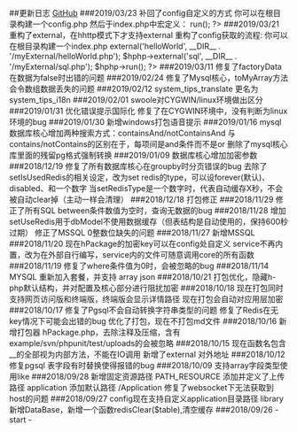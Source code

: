 ##更新日志 <a href="https://github.com/hunzsig/h-php" target="_blank">GitHub</a>
###2019/03/23
    补回了config自定义的方式
    你可以在根目录构建一个config.php
    然后于index.php中宏定义：
    <?php
        define('CONFIG_PATH', __DIR__ . '/config.php');
        $hphpPath = realpath(__DIR__ . '/h-php');
        require __DIR__ . "/h-php/hHttp.php";
        $hphp = new Main();
        $hphp->run();
    ?>
###2019/03/21
    重构了external，在hhttp模式下才支持external
    重构了config获取的流程:
    你可以在根目录构建一个index.php
    <?php
        $hphpPath = realpath(__DIR__ . '/h-php');
        require __DIR__ . "/h-php/hHttp.php";
        $hphp = new Main();
        // 访问 http://127.0.0.1:port/external/helloWorld
        $hphp->external('helloWorld', __DIR__ . '/myExternal/helloWorld.php');
        $hphp->external('sql', __DIR__ . '/myExternal/sql.php');
        $hphp->run();
    ?>
###2019/03/11
    修复了factoryData在数据为false时出错的问题
###2019/02/24
    修复了Mysql核心，toMyArray方法会令数组数据丢失的问题
###2019/02/12
    system_tips_translate 更名为 system_tips_i18n
###2019/02/01
    swoole对CYGWIN/linux环境做出区分
###2019/01/31
    优化错误提示国际化
    修复了在CYGWIN环境中，没有判断为linux环境的bug
###2019/01/30
    新增windows打包语音提示
###2019/01/16
    mysql数据库核心增加两种搜索方式：containsAnd/notContainsAnd
    与contains/notContains的区别在于，每项间是and条件而不是or
    删除了mysql核心库里面的残留pg格式强制转换
###2019/01/09
    数据库核心增加加密参数
###2018/12/19
    修复了所有数据库核心在groupby时分页错误的bug
    去除了setIsUsedRedis的相关设定，改为set redis的type，可以设forever(默认)、disabled、和一个数字
    当setRedisType是一个数字时，代表自动缓存X秒，不会被自动clear掉（主动一样会清理）
###2018/12/18
    打包修正
###2018/11/29
    修正了所有SQL between条件数值为空时，查询无数据的bug
###2018/11/28
    增加setUseRedis用于dbModel不使用数据缓存（但表结构是自动使用的，保持600秒过期）
    修正了MSSQL 0整数位缺失的问题
###2018/11/27
    新增MSSQL
###2018/11/20
    现在hPackage的加密key可以在config处自定义
    service不再内置，改为在外部自行编写，service内的文件可随意调用core的所有函数
###2018/11/19
    修复了where条件值为0时，会被忽略的bug
###2018/11/14
    MYSQL 重新加入套餐，并支持 array json
###2018/10/21
    打包优化，隐藏h-php默认结构，并对配置及核心部分进行阻扰加密
###2018/10/18
    现在打包同时支持网页访问版和终端版，终端版会显示详情路径
    现在打包会自动对应用层加密
###2018/10/17
    修复了Pgsql不会自动转换字符串类型的问题
    修复了Redis在无key情况下可能会出错的bug
    优化了打包，现在不打包md文件
###2018/10/16
    新增打包器 hPackage.php，去除注释及压缩，含有example/svn/phpunit/test/uploads的会被忽略
###2018/10/15
    现在函数名包含__的全部视为内部方法，不能在IO调用
    新增了external 对外地址
###2018/10/12
    修复pgsql 表字段有时替换使得报错的bug
###2018/10/09
    支持array字段类型使用like
###2018/09/28
    新增固定资源路径 PATH_RESOURCE
    添加并定义了上传路径
    application 添加默认路径 /Application
    修复了websocket下无法获取到host的问题
###2018/09/27
    config现在支持自定义application目录路径
    library新增DataBase，新增一个函数redisClear($table),清空缓存
###2018/09/26
    - start -
